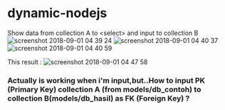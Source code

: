 # dynamic-nodejs
Show data from collection A to &lt;select> and input to collection B
![screenshot 2018-09-01 04 39 24](https://user-images.githubusercontent.com/30043386/44937013-645daa00-ada1-11e8-955d-410ba8f3053e.png)
![screenshot 2018-09-01 04 40 37](https://user-images.githubusercontent.com/30043386/44937015-64f64080-ada1-11e8-978b-a009ee490b01.png)
![screenshot 2018-09-01 04 40 59](https://user-images.githubusercontent.com/30043386/44937016-64f64080-ada1-11e8-9201-850d1faf4509.png)

This result : 
![screenshot 2018-09-01 04 47 58](https://user-images.githubusercontent.com/30043386/44937183-3f1d6b80-ada2-11e8-93b6-5e739439f0d4.png)


<h3>Actually is working when i'm input,but..How to input PK (Primary Key) collection A (from models/db_contoh) to collection B(models/db_hasil) as FK (Foreign Key) ?</h3>
